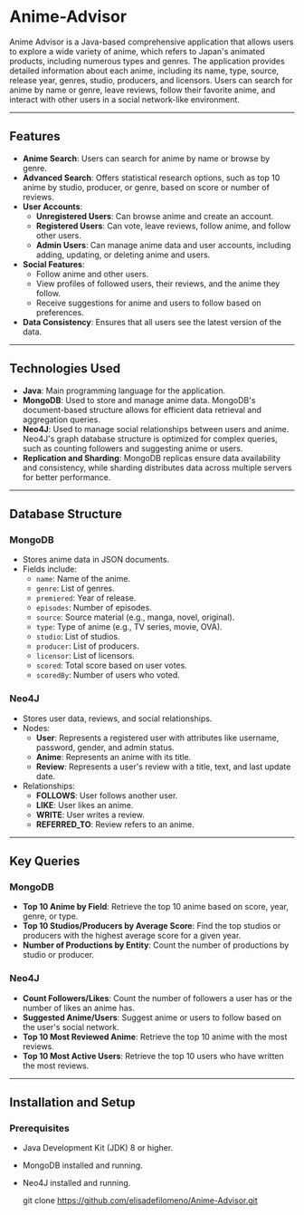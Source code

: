 # Anime-Advisor

Anime Advisor is a Java-based comprehensive application that allows users to explore a wide variety of anime, which refers to Japan's animated products, including numerous types and genres.
The application provides detailed information about each anime, including its name, type, source, release year, genres, studio, producers, and licensors. Users can search for anime by name or genre, leave reviews, follow their favorite anime, and interact with other users in a social network-like environment.

---

## Features

- **Anime Search**: Users can search for anime by name or browse by genre.
- **Advanced Search**: Offers statistical research options, such as top 10 anime by studio, producer, or genre, based on score or number of reviews.
- **User Accounts**:
  - **Unregistered Users**: Can browse anime and create an account.
  - **Registered Users**: Can vote, leave reviews, follow anime, and follow other users.
  - **Admin Users**: Can manage anime data and user accounts, including adding, updating, or deleting anime and users.
- **Social Features**:
  - Follow anime and other users.
  - View profiles of followed users, their reviews, and the anime they follow.
  - Receive suggestions for anime and users to follow based on preferences.
- **Data Consistency**: Ensures that all users see the latest version of the data.

---

## Technologies Used

- **Java**: Main programming language for the application.
- **MongoDB**: Used to store and manage anime data. MongoDB's document-based structure allows for efficient data retrieval and aggregation queries.
- **Neo4J**: Used to manage social relationships between users and anime. Neo4J's graph database structure is optimized for complex queries, such as counting followers and suggesting anime or users.
- **Replication and Sharding**: MongoDB replicas ensure data availability and consistency, while sharding distributes data across multiple servers for better performance.

---

## Database Structure

### MongoDB
- Stores anime data in JSON documents.
- Fields include:
  - `name`: Name of the anime.
  - `genre`: List of genres.
  - `premiered`: Year of release.
  - `episodes`: Number of episodes.
  - `source`: Source material (e.g., manga, novel, original).
  - `type`: Type of anime (e.g., TV series, movie, OVA).
  - `studio`: List of studios.
  - `producer`: List of producers.
  - `licensor`: List of licensors.
  - `scored`: Total score based on user votes.
  - `scoredBy`: Number of users who voted.

### Neo4J
- Stores user data, reviews, and social relationships.
- Nodes:
  - **User**: Represents a registered user with attributes like username, password, gender, and admin status.
  - **Anime**: Represents an anime with its title.
  - **Review**: Represents a user's review with a title, text, and last update date.
- Relationships:
  - **FOLLOWS**: User follows another user.
  - **LIKE**: User likes an anime.
  - **WRITE**: User writes a review.
  - **REFERRED_TO**: Review refers to an anime.

---

## Key Queries

### MongoDB
- **Top 10 Anime by Field**: Retrieve the top 10 anime based on score, year, genre, or type.
- **Top 10 Studios/Producers by Average Score**: Find the top studios or producers with the highest average score for a given year.
- **Number of Productions by Entity**: Count the number of productions by studio or producer.

### Neo4J
- **Count Followers/Likes**: Count the number of followers a user has or the number of likes an anime has.
- **Suggested Anime/Users**: Suggest anime or users to follow based on the user's social network.
- **Top 10 Most Reviewed Anime**: Retrieve the top 10 anime with the most reviews.
- **Top 10 Most Active Users**: Retrieve the top 10 users who have written the most reviews.

---

## Installation and Setup

### Prerequisites
- Java Development Kit (JDK) 8 or higher.
- MongoDB installed and running.
- Neo4J installed and running.

   git clone https://github.com/elisadefilomeno/Anime-Advisor.git
